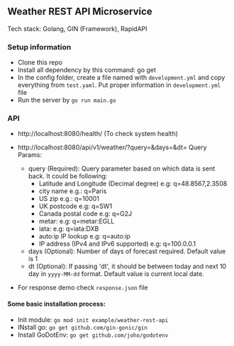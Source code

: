 ## Weather REST API Microservice

Tech stack: Golang, GIN (Framework), RapidAPI

### Setup information

* Clone this repo
* Install all dependency by this command: go get
* In the config folder, create a file named with `development.yml` and copy everything from `test.yaml`. Put proper information in `development.yml` file
* Run the server by `go run main.go`

### API


* http://localhost:8080/health/ (To check system health)
* http://localhost:8080/api/v1/weather/?query=&days=&dt=
    Query Params:
    * query (Required): Query parameter based on which data is sent back. It could be following:
        * Latitude and Longitude (Decimal degree) e.g: q=48.8567,2.3508
        * city name e.g.: q=Paris
        * US zip e.g.: q=10001
        * UK postcode e.g: q=SW1
        * Canada postal code e.g: q=G2J
        * metar: e.g: q=metar:EGLL
        * iata: e.g: q=iata:DXB
        * auto:ip IP lookup e.g: q=auto:ip
        * IP address (IPv4 and IPv6 supported) e.g: q=100.0.0.1
    * days (Optional): Number of days of forecast required. Default value is 1 
    * dt (Optional): If passing 'dt', it should be between today and next 10 day in `yyyy-MM-dd` format. Default value is current local date.

* For response demo check `response.json` file



#### Some basic installation process:

* Init module: `go mod init example/weather-rest-api`
* INstall go: `go get github.com/gin-gonic/gin`
* Install GoDotEnv: `go get github.com/joho/godotenv`